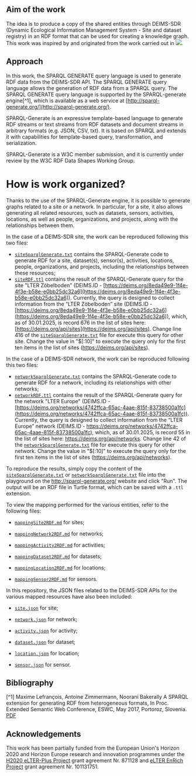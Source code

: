 ## Aim of the work
The idea is to produce a copy of the shared entities through DEIMS-SDR (Dynamic Ecological Information Management System - Site and dataset registry) in an RDF format that can be used for creating a knowledge graph. This work was inspired by and originated from the work carried out in [![](https://img.shields.io/badge/doi-10.5281/zenodo.7313046-yellow.svg)](https://doi.org/10.5281/zenodo.7313046).

## Approach
In this work, the SPARQL GENERATE query language is used to generate RDF data from the DEIMS-SDR API. The SPARQL GENERATE query language allows the generation of RDF data from a SPARQL query. The SPARQL GENERATE query language is supported by the SPARQL-generate engine[^1], which is available as a web service at [http://sparql-generate.org/](http://sparql-generate.org/).

SPARQL-Generate is an expressive template-based language to generate RDF streams or text streams from RDF datasets and document streams in arbitrary formats (e.g. JSON, CSV, txt). It is based on SPARQL and extends it with capabilities for template-based query, transformation, and serialization. 

SPARQL-Generate is a W3C member submission, and it is currently under review by the W3C RDF Data Shapes Working Group.

# How is work organized?
Thanks to the use of the SPARQL-Generate engine, it is possible to generate graphs related to a site or a network. In particular, for a site, it also allows generating all related resources, such as datasets, sensors, activities, locations, as well as people, organizations, and projects, along with the relationships between them.  

In the case of a DEIMS-SDR site, the work can be reproduced following this two files:  
- [`siteSparqlGenerate.txt`](siteSparqlGenerate.txt) contains the SPARQL-Generate code to generate RDF for a site, dataset(s), sensor(s), activities, locations, people, organizations, and projects, including the relationships between these resources;
- [`siteRDF.ttl`](siteRDF.ttl) contains the result of the SPARQL-Generate query for the site "LTER Zöbelboden" (DEIMS.ID - [https://deims.org/8eda49e9-1f4e-4f3e-b58e-e0bb25dc32a6](https://deims.org/8eda49e9-1f4e-4f3e-b58e-e0bb25dc32a6)).
Currently, the query is designed to collect information from the “LTER Zöbelboden” site (DEIMS.ID - [https://deims.org/8eda49e9-1f4e-4f3e-b58e-e0bb25dc32a6](https://deims.org/8eda49e9-1f4e-4f3e-b58e-e0bb25dc32a6)), which, as of 30.01.2025, is record 676 in the list of sites here: [https://deims.org/api/sites](https://deims.org/api/sites).
Change line 416 of the [`siteSparqlGenerate.txt`](siteSparqlGenerate.txt) file for execute this query for other site. Change the value in "$[:10]" to execute the query only for the first ten items in the list of sites (https://deims.org/api/sites).

In the case of a DEIMS-SDR network, the work can be reproduced following this two files:
- [`networkSparqlGenerate.txt`](networkSparqlGenerate.txt) contains the SPARQL-Generate code to generate RDF for a network, including its relationships with other networks;
- [`networkRDF.ttl`](networkRDF.ttl) contains the result of the SPARQL-Generate query for the network "LTER Europe" (DEIMS.ID - [https://deims.org/networks/4742ffca-65ac-4aae-815f-83738500a1fc](https://deims.org/networks/4742ffca-65ac-4aae-815f-83738500a1fc)).
Currently, the query is designed to collect information from the “LTER Europe” network (DEIMS.ID - https://deims.org/networks/4742ffca-65ac-4aae-815f-83738500a1fc), which, as of 30.01.2025, is record 55 in the list of sites here: https://deims.org/api/networks.
Change line 42 of the [`networkSparqlGenerate.txt`](networkSparqlGenerate.txt) file for execute this query for other network. Change the value in "$[:10]" to execute the query only for the first ten items in the list of sites (https://deims.org/api/networks).

To reproduce the results, simply copy the content of the [`siteSparqlGenerate.txt`](siteSparqlGenerate.txt) or [`networkSparqlGenerate.txt`](networkSparqlGenerate.txt) file into the playground on the http://sparql-generate.org/ website and click "Run". The output will be an RDF file in Turtle format, which can be saved with a `.ttl` extension.

To view the mapping performed for the various entities, refer to the following files:
- [`mappingSite2RDF.md`](mappingSite2RDF.md) for sites;

- [`mappingNetwork2RDF.md`](mappingNetwork2RDF.md) for networks;

- [`mappingActivity2RDF.md`](mappingActivity2RDF.md) for activities;

- [`mappingDataset2RDF.md`](mappingDataset2RDF.md) for datasets;

- [`mappingLocation2RDF.md`](mappingLocation2RDF.md) for locations;

- [`mappingSensor2RDF.md`](mappingSensor2RDF.md) for sensors.

In this repository, the JSON files related to the DEIMS-SDR APIs for the various mapped resources have also been included:

- [`site.json`](site.json) for site;

- [`network.json`](network.json) for network;

- [`activity.json`](activity.json) for activity;

- [`dataset.json`](dataset.json) for dataset;

- [`location.json`](location.json) for location;

- [`sensor.json`](sensor.json) for sensor.

## Bibliography
[^1] Maxime Lefrançois, Antoine Zimmermann, Noorani Bakerally A SPARQL extension for generating RDF from heterogeneous formats, In Proc. Extended Semantic Web Conference, ESWC, May 2017, Portoroz, Slovenia. [PDF](https://hal.archives-ouvertes.fr/hal-01518617/file/sparql-generate-eswc2017.pdf)

## Acknowledgements
This work has been partially funded from the European Union's Horizon 2020 and Horizon Europe research and innovation programmes under the [H2020 eLTER-Plus Project](https://elter-ri.eu/elter-plus) grant agreement Nr. 871128 and [eLTER EnRich Project](https://elter-ri.eu/elter-enrich) grant agreement Nr. 101131751.